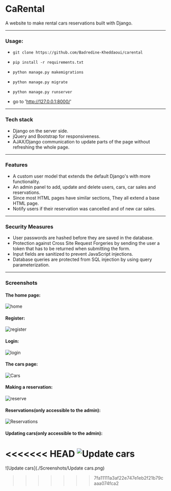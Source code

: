 # CaRental
A website to make rental cars reservations built with Django.

***

### Usage:
- `git clone https://github.com/Badredine-Kheddaoui/carental`

- `pip install -r requirements.txt`

- `python manage.py makemigrations`

- `python manage.py migrate`

- `python manage.py runserver`

- go to 'http://127.0.0.1:8000/'

***

### Tech stack
- Django on the server side.
- jQuery and Bootstrap for responsiveness.
- AJAX/Django communication to update parts of the page without refreshing the whole page.

***

### Features
- A custom user model that extends the default Django's with more functionality.
- An admin panel to add, update and delete users, cars, car sales and reservations.
- Since most HTML pages have similar sections, They all extend a base HTML page.
- Notify users if their reservation was cancelled and of new car sales.

***

### Security Measures
- User passwords are hashed before they are saved in the database.
- Protection against Cross Site Request Forgeries by sending the user a token that has to be returned when submitting the form.
- Input fields are sanitized to prevent JavaScript injections.
- Database queries are protected from SQL injection by using query parameterization.

***

### Screenshots

#### The home page:

![home](./Screenshots/home.jpg)



#### Register:

![register](./Screenshots/register.png)



#### Login:

![login](./Screenshots/login.png)



#### The cars page:

![Cars](./Screenshots/Cars.png)



#### Making a reservation:

![reserve](./Screenshots/reserve.png)



#### Reservations(only accessible to the admin):

![Reservations](./Screenshots/Reservations.png)



#### Updating cars(only accessible to the admin):

<<<<<<< HEAD
![Update cars](Screenshots/Update_cars.png)
=======
![Update cars](./Screenshots/Update cars.png)
>>>>>>> 7fa11111a3af22e747e1eb2f21b79caaa074fca2

